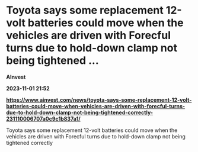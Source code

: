 # Toyota says some replacement 12-volt batteries could move when the vehicles are driven with Forecful turns due to hold-down clamp not being tightened ...
**AInvest**

**2023-11-01 21:52**

**https://www.ainvest.com/news/toyota-says-some-replacement-12-volt-batteries-could-move-when-vehicles-are-driven-with-forecful-turns-due-to-hold-down-clamp-not-being-tightened-correctly-231110006707a0c9c1b837a1/**

Toyota says some replacement 12-volt batteries could move when the vehicles are driven with Forecful turns due to hold-down clamp not being tightened correctly